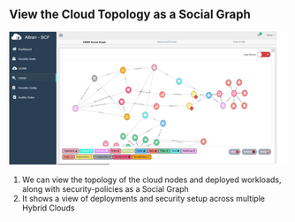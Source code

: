 ## View the Cloud Topology as a Social Graph

![Cloud Topology](./documentation/images/cloud_topology.png)

1) We can view the topology of the cloud nodes and deployed workloads, along with security-policies as a Social Graph   
2) It shows a view of deployments and security setup across multiple Hybrid Clouds